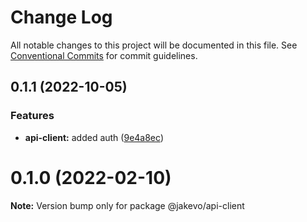 # Change Log

All notable changes to this project will be documented in this file.
See [Conventional Commits](https://conventionalcommits.org) for commit guidelines.

## 0.1.1 (2022-10-05)


### Features

* **api-client:** added auth ([9e4a8ec](https://github.com/DPMPTSP-DKI-Jakarta/jakevo-packages/commit/9e4a8ec90a9054e652e5dd6b8201ce4c6b2c7c3c))





# 0.1.0 (2022-02-10)

**Note:** Version bump only for package @jakevo/api-client
